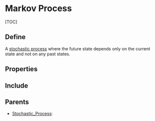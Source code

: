 # Markov Process

[TOC]

## Define

A [stochastic process](./Stochastic_Process.md) where the future state depends only on the current state and not on any past states.

## Properties



## Include

## Parents

- [Stochastic_Process](./Stochastic_Process.md): 

